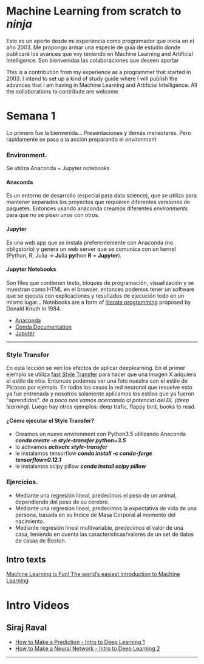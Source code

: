# Machine Learning from scratch to *ninja*
Este es un aporte desde mi experiencia como programador que inicia en el año 2003. Me propongo armar una especie de guía de estudio donde publicaré los avances que voy teniendo en Machine Learning and Artificial Intelligence. Son bienvenidas las colaboraciones que deseen aportar

This is a contribution from my experience as a programmer that started in 2003. I intend to set up a kind of study guide where I will publish the advances that I am having in Machine Learning and Artificial Intelligence. All the collaborations to contribute are welcome

# Semana 1 
Lo primero fue la bienvenida... Presentaciones y demás menesteres. Pero rápidamente se pasa a la acción preparando el _environment_

### Environment.
Se utiliza Anaconda + Jupyter notebooks

#### **Anaconda** 
Es un entorno de desarrollo (especial para data science), que se utiliza para mantener separados los proyectos que requieren diferentes versiones de paquetes. Entonces usando anaconda creamos diferentes _environments_ para que no se pisen unos con otros.

#### **Jupyter** 
Es una web app que se instala preferentemente con Anaconda (no obligatorio) y genera un web server que se comunica con un kernel (Python, R, Julia -> **Ju**lia **py**thon **R** = **Jupyter**).

#### **Jupyter Notebooks** 
Son files que contienen texto, bloques de programación, visualización y se muestran como HTML en el browser. entonces podemos tener un software que se ejecuta con explicaciones y resultados de ejecución todo en un mismo lugar... Notebooks are a form of [literate programming](http://www.literateprogramming.com/) proposed by Donald Knuth in 1984.

- [Anaconda](https://www.continuum.io/downloads)
- [Conda Documentation](https://conda.io/docs/using/index.html)
- [Jupyter](http://jupyter.org/)

---

### Style Transfer
En esta lección se ven los efectos de aplicar deeplearning. En el primer ejemplo se utiliza [fast Style Transfer](https://github.com/lengstrom/fast-style-transfer) para hacer que una imagen X adquiera el estilo de otra. Entonces podemos ver una foto nuestra con el estilo de Picasso por ejemplo. En todos los casos la red neuronal que resuelve esto ya fue entrenada y nosotros solamente aplicamos los estilos que ya fueron "aprendidos". _de a poco nos vamos acercando al potencial del DL (deep learning)_. Luego hay otros ejemplos: deep trafic, flappy bird, books to read.

#### ¿Cómo ejecutar el Style Transfer?
- Creamos un nuevo environment con Python3.5 utilizando Anaconda **_conda create -n style-transfer python=3.5_**
- lo activamos **_activate style-transfer_**
- le instalamos tensorflow **_conda install -c conda-forge tensorflow=0.12.1_**
- le instalamos scipy pillow **_conda install scipy pillow_**

### Ejercicios.
- Mediante una regresión lineal, predecimos el peso de un animal, dependiendo del peso de su cerebro.
- Mediante una regresión lineal, predecimos la expectativa de vida de una persona, basada en su Indice de Masa Corporal al momento del nacimiento.
- Mediante regresión lineal multivariable, predecimos el valor de una casa, teniendo en cuenta las caracteristicas/valores de un set de datos de casas de Boston.


## Intro texts
[Machine Learning is Fun! The world’s easiest introduction to Machine Learning](https://medium.com/@ageitgey/machine-learning-is-fun-80ea3ec3c471#.gome4aeut)

# Intro Videos
## Siraj Raval
* [How to Make a Prediction - Intro to Deep Learning 1](https://www.youtube.com/watch?v=vOppzHpvTiQ)
* [How to Make a Neural Network - Intro to Deep Learning 2](https://www.youtube.com/watch?v=p69khggr1Jo)

---
